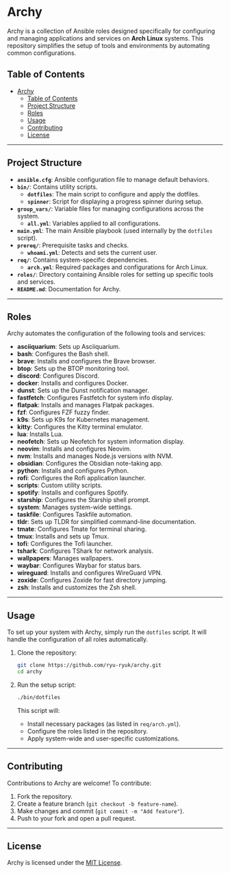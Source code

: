 # Archy

Archy is a collection of Ansible roles designed specifically for configuring and managing applications and services on **Arch Linux** systems. This repository simplifies the setup of tools and environments by automating common configurations.  

## Table of Contents

- [Archy](#archy)
  - [Table of Contents](#table-of-contents)
  - [Project Structure](#project-structure)
  - [Roles](#roles)
  - [Usage](#usage)
  - [Contributing](#contributing)
  - [License](#license)

---

## Project Structure

- **`ansible.cfg`**: Ansible configuration file to manage default behaviors.  
- **`bin/`**: Contains utility scripts.  
  - **`dotfiles`**: The main script to configure and apply the dotfiles.  
  - **`spinner`**: Script for displaying a progress spinner during setup.  
- **`group_vars/`**: Variable files for managing configurations across the system.  
  - **`all.yml`**: Variables applied to all configurations.  
- **`main.yml`**: The main Ansible playbook (used internally by the `dotfiles` script).  
- **`prereq/`**: Prerequisite tasks and checks.  
  - **`whoami.yml`**: Detects and sets the current user.  
- **`req/`**: Contains system-specific dependencies.  
  - **`arch.yml`**: Required packages and configurations for Arch Linux.  
- **`roles/`**: Directory containing Ansible roles for setting up specific tools and services.  
- **`README.md`**: Documentation for Archy.

---

## Roles

Archy automates the configuration of the following tools and services:

- **asciiquarium**: Sets up Asciiquarium.  
- **bash**: Configures the Bash shell.  
- **brave**: Installs and configures the Brave browser.  
- **btop**: Sets up the BTOP monitoring tool.  
- **discord**: Configures Discord.  
- **docker**: Installs and configures Docker.  
- **dunst**: Sets up the Dunst notification manager.  
- **fastfetch**: Configures Fastfetch for system info display.  
- **flatpak**: Installs and manages Flatpak packages.  
- **fzf**: Configures FZF fuzzy finder.  
- **k9s**: Sets up K9s for Kubernetes management.  
- **kitty**: Configures the Kitty terminal emulator.  
- **lua**: Installs Lua.  
- **neofetch**: Sets up Neofetch for system information display.  
- **neovim**: Installs and configures Neovim.  
- **nvm**: Installs and manages Node.js versions with NVM.  
- **obsidian**: Configures the Obsidian note-taking app.  
- **python**: Installs and configures Python.  
- **rofi**: Configures the Rofi application launcher.  
- **scripts**: Custom utility scripts.  
- **spotify**: Installs and configures Spotify.  
- **starship**: Configures the Starship shell prompt.  
- **system**: Manages system-wide settings.  
- **taskfile**: Configures Taskfile automation.  
- **tldr**: Sets up TLDR for simplified command-line documentation.  
- **tmate**: Configures Tmate for terminal sharing.  
- **tmux**: Installs and sets up Tmux.  
- **tofi**: Configures the Tofi launcher.  
- **tshark**: Configures TShark for network analysis.  
- **wallpapers**: Manages wallpapers.  
- **waybar**: Configures Waybar for status bars.  
- **wireguard**: Installs and configures WireGuard VPN.  
- **zoxide**: Configures Zoxide for fast directory jumping.  
- **zsh**: Installs and customizes the Zsh shell.

---

## Usage

To set up your system with Archy, simply run the `dotfiles` script. It will handle the configuration of all roles automatically.

1. Clone the repository:
   ```bash
   git clone https://github.com/ryu-ryuk/archy.git
   cd archy
   ```

2. Run the setup script:
   ```bash
   ./bin/dotfiles
   ```

   This script will:
   - Install necessary packages (as listed in `req/arch.yml`).
   - Configure the roles listed in the repository.
   - Apply system-wide and user-specific customizations.

---

## Contributing

Contributions to Archy are welcome! To contribute:  

1. Fork the repository.  
2. Create a feature branch (`git checkout -b feature-name`).  
3. Make changes and commit (`git commit -m "Add feature"`).  
4. Push to your fork and open a pull request.  

---

## License

Archy is licensed under the [MIT License](LICENSE).  

